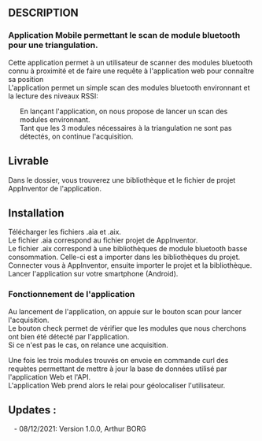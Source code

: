 
## DESCRIPTION
### Application Mobile permettant le scan de module bluetooth pour une triangulation.</br>
Cette application permet à un utilisateur de scanner des modules bluetooth connu à proximité et de faire une requête à l'application web pour connaître sa position</br>
L'application permet un simple scan des modules bluetooth environnant et la lecture des niveaux RSSI:</br>
<ul>
En lançant l'application, on nous propose de lancer un scan des modules environnant.</br>
Tant que les 3 modules nécessaires à la triangulation ne sont pas détectés, on continue l'acquisition.</br>
</ul>

## Livrable
Dans le dossier, vous trouverez une bibliothèque et le fichier de projet AppInventor de l'application.

## Installation
Télécharger les fichiers .aia et .aix.</br>
Le fichier .aia correspond au fichier projet de AppInventor.</br>
Le fichier .aix correspond à une bibliothèques de module bluetooth basse consommation. Celle-ci est a importer dans les bibliothèques du projet.</br>
Connecter vous à AppInventor, ensuite importer le projet et la bibliothèque.</br>
Lancer l'application sur votre smartphone (Android).</br>

### Fonctionnement de l'application
Au lancement de l'application, on appuie sur le bouton scan pour lancer l'acquisition.</br>
Le bouton check permet de vérifier que les modules que nous cherchons ont bien été détecté par l'application. </br>
Si ce n'est pas le cas, on relance une acquisition.</br>

Une fois les trois modules trouvés on envoie en commande curl des requètes permettant de mettre à jour la base de données utilisé par l'application Web et l'API.</br>
L'application Web prend alors le relai pour géolocaliser l'utilisateur.</br>

## Updates :
&nbsp;&nbsp;&nbsp;- 08/12/2021: Version 1.0.0, Arthur BORG
